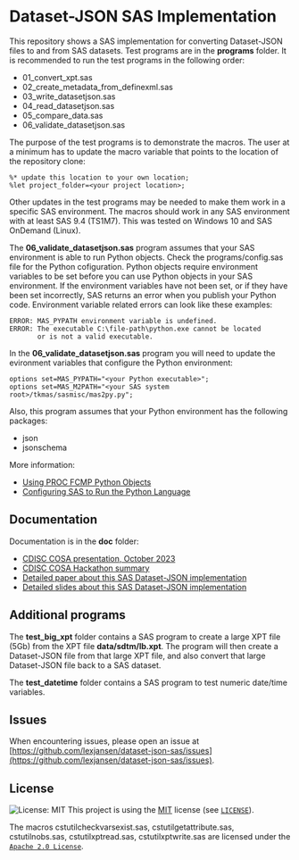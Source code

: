 # Dataset-JSON SAS Implementation

This repository shows a SAS implementation for converting Dataset-JSON files to and from SAS datasets.
Test programs are in the **programs** folder.
It is recommended to run the test programs in the following order:

- 01_convert_xpt.sas
- 02_create_metadata_from_definexml.sas
- 03_write_datasetjson.sas
- 04_read_datasetjson.sas
- 05_compare_data.sas
- 06_validate_datasetjson.sas

The purpose of the test programs is to demonstrate the macros. The user at a minimum has to update the macro variable that points to the location of the repository clone:

```SAS
%* update this location to your own location;
%let project_folder=<your project location>;
```

Other updates in the test programs may be needed to make them work in a specific SAS environment. The macros should work in any SAS environment with at least SAS 9.4 (TS1M7).
This was tested on Windows 10 and SAS OnDemand (Linux).

The **06_validate_datasetjson.sas** program assumes that your SAS environment is able to run Python objects. 
Check the programs/config.sas file for the Python cofiguration.
Python objects require environment variables to be set before you can use Python objects in your SAS environment. 
If the environment variables have not been set, or if they have been set incorrectly, 
SAS returns an error when you publish your Python code. 
Environment variable related errors can look like these examples:

```TEXT
ERROR: MAS_PYPATH environment variable is undefined.
ERROR: The executable C:\file-path\python.exe cannot be located
       or is not a valid executable.
```

In the **06_validate_datasetjson.sas** program you will need to update the evironment variables that configure the Python environment:

```TEXT
options set=MAS_PYPATH="<your Python executable>";
options set=MAS_M2PATH="<your SAS system root>/tkmas/sasmisc/mas2py.py";
```

Also, this program assumes that your Python environment has the following packages:

- json
- jsonschema

More information:

- [Using PROC FCMP Python Objects](https://documentation.sas.com/doc/en/pgmsascdc/9.4_3.5/lecompobjref/p18qp136f91aaqn1h54v3b6pkant.htm)
- [Configuring SAS to Run the Python Language](https://go.documentation.sas.com/doc/en/bicdc/9.4/biasag/n1mquxnfmfu83en1if8icqmx8cdf.htm)

## Documentation

Documentation is in the **doc** folder:

- [CDISC COSA presentation, October 2023](doc/CDISC_COSA_webinar_20231005_dataset-json_SAS.pdf)
- [CDISC COSA Hackathon summary](doc/Dataset-JSON-Hackathon-SAS-implementation-LexJansen.pdf)
- [Detailed paper about this SAS Dataset-JSON implementation](doc/Working_with_Dataset-JSON_using_SAS.pdf)
- [Detailed slides about this SAS Dataset-JSON implementation](doc/Dataset-JSON-SAS-implementation.pdf)

## Additional programs

The **test_big_xpt** folder contains a SAS program to create a large XPT file (5Gb) from the XPT file **data/sdtm/lb.xpt**. The program will then create a Dataset-JSON file from that large XPT file, and also convert that large Dataset-JSON file back to a SAS dataset.

The **test_datetime** folder contains a SAS program to test numeric date/time variables.

## Issues

When encountering issues, please open an issue at [https://github.com/lexjansen/dataset-json-sas/issues](https://github.com/lexjansen/dataset-json-sas/issues).

## License

![License: MIT](https://img.shields.io/badge/License-MIT-blue.svg)
This project is using the [MIT](http://www.opensource.org/licenses/MIT "The MIT License | Open Source Initiative") license (see [`LICENSE`](LICENSE)).

The macros cstutilcheckvarsexist.sas, cstutilgetattribute.sas, cstutilnobs.sas, cstutilxptread.sas, cstutilxptwrite.sas are licensed under the [`Apache 2.0 License`](Apache-2.0-LICENSE).
